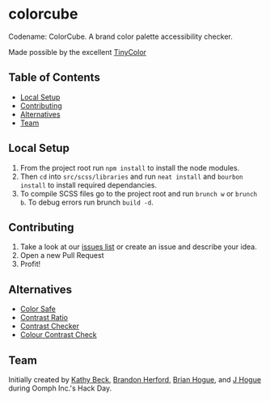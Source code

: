 # colorcube
Codename: ColorCube. A brand color palette accessibility checker.

Made possible by the excellent [TinyColor](https://bgrins.github.io/TinyColor/)

## Table of Contents
- [Local Setup](#local-setup)
- [Contributing](#contributing)
- [Alternatives](#alternatives)
- [Team](#team)

## Local Setup
1. From the project root run `npm install` to install the node modules.
1. Then `cd` into `src/scss/libraries` and run `neat install` and `bourbon install`
to install required dependancies.
1. To compile SCSS files go to the project root and run `brunch w` or `brunch b`.
To debug errors run brunch `build -d`.

## Contributing
1. Take a look at our [issues list](https://github.com/oomphinc/colorcube/issues) or create an issue and describe your idea.
1. Open a new Pull Request
1. Profit!

## Alternatives
- [Color Safe](http://colorsafe.co/)
- [Contrast Ratio](https://leaverou.github.io/contrast-ratio/)
- [Contrast Checker](http://contrastchecker.com/)
- [Colour Contrast Check](https://snook.ca/technical/colour_contrast/colour.html)

## Team
Initially created by [Kathy Beck](https://github.com/kbeck303), [Brandon Herford](https://github.com/BrandonDH), [Brian Hogue](https://github.com/syzygy333), and [J Hogue](https://github.com/jhogue) during Oomph Inc.'s Hack Day.
